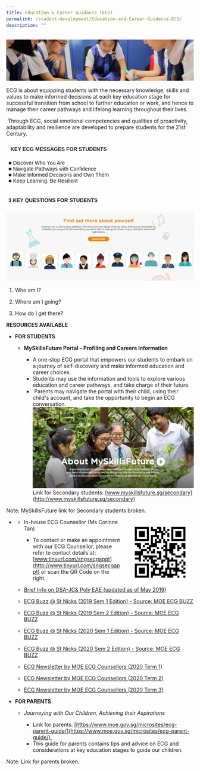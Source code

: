 ```yaml
---
title: Education & Career Guidance (ECG)
permalink: /student-development/Education-and-Career-Guidance-ECG/
description: ""
---
```

![](/images/Student-Development_v2.jpg)

ECG is about equipping students with the necessary knowledge, skills and values to make informed decisions at each key education stage for successful transition from school to further education or work, and hence to manage their career pathways and lifelong learning throughout their lives.     
  
 Through ECG, social emotional competencies and qualities of proactivity, adaptability and resilience are developed to prepare students for the 21st Century.
 
 
 <style type="text/css">
.tg  {border-collapse:collapse;border-spacing:0;}
.tg td{border-color:black;border-style:solid;border-width:1px;font-family:Arial, sans-serif;font-size:14px;
  overflow:hidden;padding:10px 5px;word-break:normal;}
.tg th{border-color:black;border-style:solid;border-width:1px;font-family:Arial, sans-serif;font-size:14px;
  font-weight:normal;overflow:hidden;padding:10px 5px;word-break:normal;}
.tg .tg-zv4m{border-color:#ffffff;text-align:left;vertical-align:top}
.tg .tg-aw21{border-color:#ffffff;font-weight:bold;text-align:center;vertical-align:top}
</style>
<table class="tg">
<thead>
  <tr>
    <th class="tg-aw21">KEY ECG MESSAGES FOR STUDENTS</th>
  </tr>
</thead>
<tbody>
  <tr>
    <td class="tg-zv4m"><span style="font-weight:400;font-style:normal;text-decoration:none">■ Discover Who You Are</span><br>■ <span style="font-weight:400">Navigate Pathways with Confidence</span><br>■ <span style="font-weight:400">Make Informed Decisions and Own Them</span><br>■ <span style="font-weight:400">Keep Learning. Be Resilient</span></td>
  </tr>
</tbody>
</table>


<style type="text/css">
.tg  {border-collapse:collapse;border-spacing:0;}
.tg td{border-color:black;border-style:solid;border-width:1px;font-family:Arial, sans-serif;font-size:14px;
  overflow:hidden;padding:10px 5px;word-break:normal;}
.tg th{border-color:black;border-style:solid;border-width:1px;font-family:Arial, sans-serif;font-size:14px;
  font-weight:normal;overflow:hidden;padding:10px 5px;word-break:normal;}
.tg .tg-km2t{border-color:#ffffff;font-weight:bold;text-align:left;vertical-align:top}
</style>
<table class="tg">
<thead>
  <tr>
    <td class="tg-km2t">3 KEY QUESTIONS FOR STUDENTS</td>
  </tr>
</thead>
</table>

![](/images/ECG%202020%20Pic%201.png)

1.  Who am I?  
    
2.  Where am I going?  
    
3.  How do I get there?


<b>RESOURCES AVAILABLE</b>

*   <b>FOR STUDENTS</b>

    *   <b>MySkillsFuture Portal – Profiling and Careers Information</b> 

        *   A one-stop ECG portal that empowers our students to embark on a journey of self-discovery and make informed education and career choices. 
        *   Students may use the information and tools to explore various education and career pathways, and take charge of their future. 
         *    Parents may navigate the portal with their child, using their child's account, and take the opportunity to begin an ECG conversation.
 ![](/images/2020%20ECG%20Picture%202.jpg)
Link for Secondary students: [www.myskillsfuture.sg/secondary](http://www.myskillsfuture.sg/secondary)

Note: MySkillsFuture link for Secondary students broken.

* <img src="/images/QR%20Code%20ECG.jpg" style="width:180px;height:180px;margin-left:15px;" align = "right">
    
   * In-house ECG Counsellor (Ms Corinne Tan)
       *   To contact or make an appointment with our ECG Counsellor, please refer to contact details at: 
		[www.tinyurl.com/sngsecgappt](http://www.tinyurl.com/sngsecgappt) or scan the QR Code on the right.
		


   *    [Brief Info on DSA-JC& Poly EAE (updated as of May 2019)](/files/Brief%20Info%20on%20DSA-JC%20&%20Poly%20EAE%20(updated%20as%20of%202019).pdf)
    
     *   [ECG Buzz @ St Nicks (2019 Sem 1 Edition)  - Source: MOE ECG BUZZ](/files/ECG%20Buzz%20@%20St%20Nicks%20(2019%20Sem%201%20Edition).pdf)
     *   [ECG Buzz @ St Nicks (2019 Sem 2 Edition) - Source: MOE ECG BUZZ](/files/ECG%20Buzz%20@%20St%20Nicks%20(2019%20Sem%202%20Edition).pdf)
     *   [ECG Buzz @ St Nicks (2020 Sem 1 Edition) - Source: MOE ECG BUZZ](/files/ECG%20Buzz%20Infographic%20(2020%20Sem%201).pdf)
     *   [ECG Buzz @ St Nicks (2020 Sem 2 Edition) - Source: MOE ECG BUZZ](/files/ECG%20Buzz%20Infographic%20(2020%20Sem%202).pdf)
     *   [ECG Newsletter by MOE ECG Counsellors (2020 Term 1)](/files/ECG%20Newsletter%20by%20MOE%20ECG%20Counsellors%20(2020%20Term%201).pdf)
     *   [ECG Newsletter by MOE ECG Counsellors (2020 Term 2)](/files/ECG%20Termly%20Newsletter%20Q2%20Y2020.pdf)
     *   [ECG Newsletter by MOE ECG Counsellors (2020 Term 3)](/files/ECG%20Termly%20Newsletter%20Q3%20Y2020.pdf)
		
		
*   <b>FOR PARENTS</b>

    *   <i>Journeying with Our Children, Achieving their Aspirations</i>

        *   Link for parents: [https://www.moe.gov.sg/microsites/ecg-parent-guide/](https://www.moe.gov.sg/microsites/ecg-parent-guide/) 
        *   This guide for parents contains tips and advice on ECG and considerations at key education stages to guide our children.

Note: Link for parents broken.